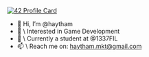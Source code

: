 [![42 Profile Card](https://1337-readme.vercel.app/api/profile?cursus=42&dark=true&email=hide&login=hmokhtar)](https://github.com/mohouyizme/1337-readme)

- 👋 Hi, I’m @haytham
- 👀 \\ Interested in Game Development
- 🌱 \\ Currently a student at @1337FIL
- 📫 \\ Reach me on: haytham.mkt@gmail.com
